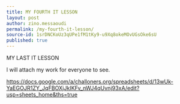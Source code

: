 ```yaml
---
title: MY FOURTH IT LESSON
layout: post
author: zino.messaoudi
permalink: /my-fourth-it-lesson/
source-id: 1srDNCKoUz3qUPe1fM1tKy9-u9Xq8okeMOvUGsOke6sU
published: true
---
```

MY LAST IT LESSON

I will attach my work for everyone to see.

https://docs.google.com/a/challoners.org/spreadsheets/d/13wUk-YaEGOJR1ZY_JqFBOXjJkIKFv_nWJ4qUvnj93xA/edit?usp=sheets_home&ths=true
